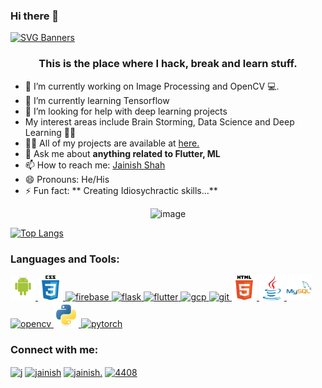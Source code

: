 ### Hi there 👋

[![SVG Banners](https://svg-banners.vercel.app/api?type=typeWriter&text1=Hi%20%F0%9F%91%8B,%20I%27m%20Jainish,%20welcome%20to%20my%20hacker%20space&height=100&width=1000)](https://github.com/Akshay090/svg-banners)

<h3 align="center">This is the place where I hack, break and learn stuff.</h3>

- 🔭 I’m currently working on Image Processing and OpenCV 💻.
- 🌱 I’m currently learning Tensorflow
- 🤔 I’m looking for help with deep learning projects
- My interest areas include Brain Storming, Data Science and Deep Learning 👩‍💻
- 👨‍💻 All of my projects are available at [here.](https://github.com/Jainish-shah)
- 💬 Ask me about **anything related to Flutter, ML**
- 📫 How to reach me: [Jainish Shah](jainishnikul2525gmail.com)
- 😄 Pronouns: He/His
- ⚡ Fun fact: ** Creating Idiosychractic skills...**

<p align="center">
<img src="https://github-readme-stats.vercel.app/api?username=Jainish-shah&theme=radical&show_icons=true" alt="image" />
</p>


[![Top Langs](https://github-readme-stats.vercel.app/api/top-langs/?username=Jainish-shah&layout=compact)](https://github.com/Jainish-shah/github-readme-stats)

<h3 align="left">Languages and Tools:</h3>
<p align="left"> <a href="https://developer.android.com" target="_blank"> <img src="https://raw.githubusercontent.com/devicons/devicon/master/icons/android/android-original-wordmark.svg" alt="android" width="40" height="40"/> </a> <a href="https://www.w3schools.com/css/" target="_blank"> <img src="https://raw.githubusercontent.com/devicons/devicon/master/icons/css3/css3-original-wordmark.svg" alt="css3" width="40" height="40"/> </a> <a href="https://firebase.google.com/" target="_blank"> <img src="https://www.vectorlogo.zone/logos/firebase/firebase-icon.svg" alt="firebase" width="40" height="40"/> </a> <a href="https://flask.palletsprojects.com/" target="_blank"> <img src="https://www.vectorlogo.zone/logos/pocoo_flask/pocoo_flask-icon.svg" alt="flask" width="40" height="40"/> </a> <a href="https://flutter.dev" target="_blank"> <img src="https://www.vectorlogo.zone/logos/flutterio/flutterio-icon.svg" alt="flutter" width="40" height="40"/> </a> <a href="https://cloud.google.com" target="_blank"> <img src="https://www.vectorlogo.zone/logos/google_cloud/google_cloud-icon.svg" alt="gcp" width="40" height="40"/> </a> <a href="https://git-scm.com/" target="_blank"> <img src="https://www.vectorlogo.zone/logos/git-scm/git-scm-icon.svg" alt="git" width="40" height="40"/> </a> <a href="https://www.w3.org/html/" target="_blank"> <img src="https://raw.githubusercontent.com/devicons/devicon/master/icons/html5/html5-original-wordmark.svg" alt="html5" width="40" height="40"/> </a> <a href="https://www.java.com" target="_blank"> <img src="https://raw.githubusercontent.com/devicons/devicon/master/icons/java/java-original.svg" alt="java" width="40" height="40"/> </a> <a href="https://www.mysql.com/" target="_blank"> <img src="https://raw.githubusercontent.com/devicons/devicon/master/icons/mysql/mysql-original-wordmark.svg" alt="mysql" width="40" height="40"/> </a> <a href="https://opencv.org/" target="_blank"> <img src="https://www.vectorlogo.zone/logos/opencv/opencv-icon.svg" alt="opencv" width="40" height="40"/> </a> <a href="https://www.python.org" target="_blank"> <img src="https://raw.githubusercontent.com/devicons/devicon/master/icons/python/python-original.svg" alt="python" width="40" height="40"/> </a> <a href="https://pytorch.org/" target="_blank"> <img src="https://www.vectorlogo.zone/logos/pytorch/pytorch-icon.svg" alt="pytorch" width="40" height="40"/> </a> </p>


<h3 align="left">Connect with me:</h3>
<p align="left">
<a href="https://twitter.com/Jainish_25" target="blank"><img align="center" src="https://cdn.jsdelivr.net/npm/simple-icons@3.0.1/icons/twitter.svg" alt="j" height="30" width="40" /></a>
<a href="https://linkedin.com/in/jainish-shah25/" target="blank"><img align="center" src="https://cdn.jsdelivr.net/npm/simple-icons@3.0.1/icons/linkedin.svg" alt="jainish" height="30" width="40" /></a>
<a href="https://instagram.com/jainish.shah_25" target="blank"><img align="center" src="https://cdn.jsdelivr.net/npm/simple-icons@3.0.1/icons/instagram.svg" alt="jainish." height="30" width="40" /></a>
<a href="https://discord.gg/4408" target="blank"><img align="center" src="https://cdn.jsdelivr.net/npm/simple-icons@3.0.1/icons/discord.svg" alt="4408" height="30" width="40" /></a>
</p>
